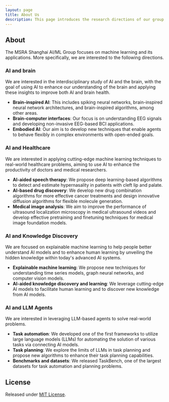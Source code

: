 ```yaml
---
layout: page
title: About Us
description: This page introduces the research directions of our group.
---
```

## About

The MSRA Shanghai AI/ML Group focuses on machine learning and its applications. More specifically, we are interested to the following directions.

### AI and brain

We are interested in the interdisciplinary study of AI and the brain, with the goal of using AI to enhance our understanding of the brain and applying these insights to improve both AI and brain health.

- **Brain-inspired AI**: This includes spiking neural networks, brain-inspired neural network architectures, and brain-inspired algorithms, among other areas.
- **Brain-computer interfaces**: Our focus is on understanding EEG signals and developing non-invasive EEG-based BCI applications.
- **Embodied AI**: Our aim is to develop new techniques that enable agents to behave flexibly in complex environments with open-ended goals.

### AI and Healthcare

We are interested in applying cutting-edge machine learning techniques to real-world healthcare problems, aiming to use AI to enhance the productivity of doctors and medical researchers.

- **AI-aided speech therapy**: We propose deep learning-based algorithms to detect and estimate hypernasality in patients with cleft lip and palate.
- **AI-based drug discovery**: We develop new drug combination algorithms for more effective cancer treatments and design innovative diffusion algorithms for flexible molecule generation.
- **Medical image analysis**: We aim to improve the performance of ultrasound localization microscopy in medical ultrasound videos and develop effective pretraining and finetuning techniques for medical image foundation models.

### AI and Knowledge Discovery

We are focused on explainable machine learning to help people better understand AI models and to enhance human learning by unveiling the hidden knowledge within today's advanced AI systems.

- **Explainable machine learning**: We propose new techniques for understanding time series models, graph neural networks, and computer vision models.
- **AI-aided knowledge discovery and learning**: We leverage cutting-edge AI models to facilitate human learning and to discover new knowledge from AI models.

### AI and LLM Agents

We are interested in leveraging LLM-based agents to solve real-world problems.

- **Task automation**: We developed one of the first frameworks to utilize large language models (LLMs) for automating the solution of various tasks via connecting AI models.
- **Task planning**: We explore the limits of LLMs in task planning and propose new algorithms to enhance their task planning capabilities.
- **Benchmarks and datasets**: We released TaskBench, one of the largest datasets for task automation and planning problems.

## License
Released under [MIT License](license.md).
